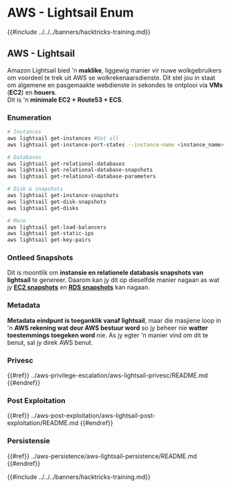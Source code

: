# AWS - Lightsail Enum

{{#include ../../../banners/hacktricks-training.md}}

## AWS - Lightsail

Amazon Lightsail bied 'n **maklike**, liggewig manier vir nuwe wolkgebruikers om voordeel te trek uit AWS se wolkrekenaarsdienste. Dit stel jou in staat om algemene en pasgemaakte webdienste in sekondes te ontplooi via **VMs** (**EC2**) en **houers**.\
Dit is 'n **minimale EC2 + Route53 + ECS**.

### Enumeration
```bash
# Instances
aws lightsail get-instances #Get all
aws lightsail get-instance-port-states --instance-name <instance_name> #Get open ports

# Databases
aws lightsail get-relational-databases
aws lightsail get-relational-database-snapshots
aws lightsail get-relational-database-parameters

# Disk & snapshots
aws lightsail get-instance-snapshots
aws lightsail get-disk-snapshots
aws lightsail get-disks

# More
aws lightsail get-load-balancers
aws lightsail get-static-ips
aws lightsail get-key-pairs
```
### Ontleed Snapshots

Dit is moontlik om **instansie en relationele databasis snapshots van lightsail** te genereer. Daarom kan jy dit op dieselfde manier nagaan as wat jy [**EC2 snapshots**](aws-ec2-ebs-elb-ssm-vpc-and-vpn-enum/#ebs) en [**RDS snapshots**](aws-relational-database-rds-enum.md#enumeration) kan nagaan.

### Metadata

**Metadata eindpunt is toeganklik vanaf lightsail**, maar die masjiene loop in 'n **AWS rekening wat deur AWS bestuur word** so jy beheer nie **watter toestemmings toegeken word** nie. As jy egter 'n manier vind om dit te benut, sal jy direk AWS benut.

### Privesc

{{#ref}}
../aws-privilege-escalation/aws-lightsail-privesc/README.md
{{#endref}}

### Post Exploitation

{{#ref}}
../aws-post-exploitation/aws-lightsail-post-exploitation/README.md
{{#endref}}

### Persistensie

{{#ref}}
../aws-persistence/aws-lightsail-persistence/README.md
{{#endref}}

{{#include ../../../banners/hacktricks-training.md}}

